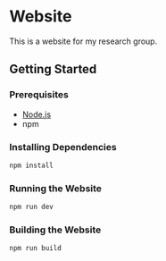 # Website

This is a website for my research group.

## Getting Started

### Prerequisites

- [Node.js](https://nodejs.org/)
- npm

### Installing Dependencies

```bash
npm install
```

### Running the Website

```bash
npm run dev
```

### Building the Website

```bash
npm run build
```
